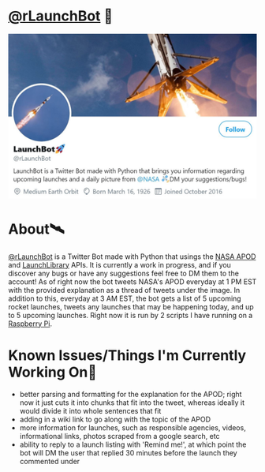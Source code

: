 # [@rLaunchBot](https://twitter.com/rLaunchBot) 🚀

![](https://github.com/olearyf/rLaunchBot/blob/master/images/rLaunchBotProfile.JPG)

# About🛰

[@rLaunchBot](https://twitter.com/rLaunchBot) is a Twitter Bot made with Python that usings the [NASA APOD](https://apod.nasa.gov/apod/astropix.html) and [LaunchLibrary](https://launchlibrary.net/docs/1.3/api.html) APIs. It is currently a work in progress, and if you discover any bugs or have any suggestions feel free to DM them to the account! As of right now the bot tweets NASA's APOD everyday at 1 PM EST with the provided explanation as a thread of tweets under the image. In addition to this, everyday at 3 AM EST, the bot gets a list of 5 upcoming rocket launches, tweets any launches that may be happening today, and up to 5 upcoming launches. Right now it is run by 2 scripts I have running on a [Raspberry Pi](https://www.raspberrypi.org/).

# Known Issues/Things I'm Currently Working On🌌

- better parsing and formatting for the explanation for the APOD; right now it just cuts it into chunks that fit into the tweet, whereas ideally it would divide it into whole sentences that fit
- adding in a wiki link to go along with the topic of the APOD
- more information for launches, such as responsible agencies, videos, informational links, photos scraped from a google search, etc
- ability to reply to a launch listing with 'Remind me!', at which point the bot will DM the user that replied 30 minutes before the launch they commented under
